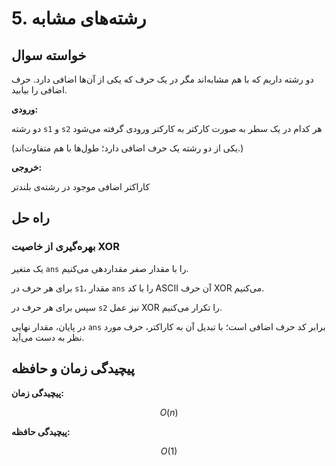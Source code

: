 # 5. رشته‌های مشابه

## خواسته سوال
دو رشته داریم که با هم مشابه‌اند مگر در یک حرف که یکی از آن‌ها اضافی دارد. حرف اضافی را بیابید.

**ورودی‌:**

دو رشته `s1` و `s2` هر کدام در یک سطر به صورت کارکتر به کارکتر ورودی گرفته می‌شود

  (یکی از دو رشته یک حرف اضافی دارد؛ طول‌ها با هم متفاوت‌اند.)

**خروجی:**

کاراکتر اضافی موجود در رشته‌ی بلندتر  

## راه حل

### بهره‌گیری از خاصیت XOR
یک متغیر `ans` را با مقدار صفر مقداردهی می‌کنیم.  

برای هر حرف در `s1`، مقدار `ans` را با کد ASCII آن حرف XOR می‌کنیم.  

سپس برای هر حرف در `s2` نیز عمل XOR را تکرار می‌کنیم.  

در پایان، مقدار نهایی `ans` برابر کد حرف اضافی است؛ با تبدیل آن به کاراکتر، حرف مورد نظر به دست می‌آید.

## پیچیدگی زمان و حافظه
**پیچیدگی زمان:**

$$O(n)$$

**پیچیدگی حافظه:**

$$O(1)$$
